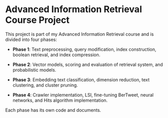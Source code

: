 # Advanced Information Retrieval Course Project

This project is part of my Advanced Information Retrieval course and is divided into four phases:

- **Phase 1**: Text preprocessing, query modification, index construction, boolean retrieval, and index compression.

- **Phase 2**: Vector models, scoring and evaluation of retrieval system, and probabilistic models.

- **Phase 3**: Embedding text classification, dimension reduction, text clustering, and cluster pruning.

- **Phase 4**: Crawler implementation, LSI, fine-tuning BerTweet, neural networks, and Hits algorithm implementation.

Each phase has its own code and documents. 
